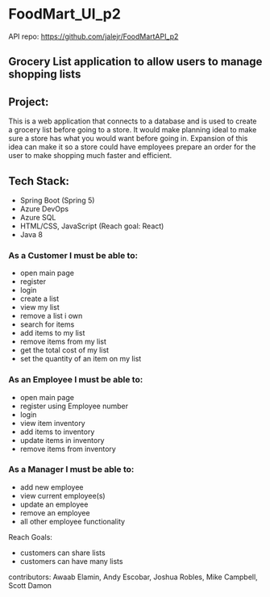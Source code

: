 # FoodMart_UI_p2

API repo: https://github.com/jalejr/FoodMartAPI_p2

## Grocery List application to allow users to manage shopping lists

## Project:
This is a web application that connects to a database and is used to create a grocery list before going to a store. It would make planning ideal to make sure a store has what you would want before going in. Expansion of this idea can make it so a store could have employees prepare an order for the user to make shopping much faster and efficient.
  
## Tech Stack:
- Spring Boot (Spring 5)
- Azure DevOps
- Azure SQL
- HTML/CSS, JavaScript (Reach goal: React)
- Java 8
### As a Customer I must be able to:
- open main page 
- register
- login
- create a list
- view my list
- remove a list i own
- search for items
- add items to my list
- remove items from my list
- get the total cost of my list
- set the quantity of an item on my list
### As an Employee I must be able to:
- open main page 
- register using Employee number
- login
- view item inventory
- add items to inventory
- update items in inventory
- remove items from inventory
### As a Manager I must be able to:
- add new employee 
- view current employee(s)
- update an employee
- remove an employee
- all other employee functionality

Reach Goals:
- customers can share lists  
- customers can have many lists
  
contributors: Awaab Elamin, Andy Escobar, Joshua Robles, Mike Campbell, Scott Damon
